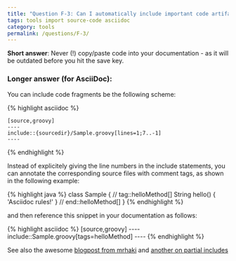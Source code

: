 ```yaml
---
title: "Question F-3: Can I automatically include important code artifacts in arc42 documentation?"
tags: tools import source-code asciidoc
category: tools
permalink: /questions/F-3/
---
```


**Short answer**: Never (!) copy/paste code into your documentation - as it will be outdated before you hit the save key.

### Longer answer (for AsciiDoc):

You can include code fragments be the following scheme:

{% highlight asciidoc %}

    [source,groovy]
    ----
    include::{sourcedir}/Sample.groovy[lines=1;7..-1]
    ----

{% endhighlight %}

Instead of explicitely giving the line numbers in the include statements, you can annotate the corresponding source files with comment tags, as shown in the following example:

{% highlight java %}
    class Sample {
       // tag::helloMethod[]
       String hello() {
         'Asciidoc rules!'
       }
       // end::helloMethod[]
     }
{% endhighlight %}

and then reference this snippet in your documentation as follows:

{% highlight asciidoc %}
    [source,groovy]
    ----
    include::Sample.groovy[tags=helloMethod]
    ----
{% endhighlight %}

See also the awesome [blogpost from mrhaki](http://mrhaki.blogspot.de/2014/08/awesome-asciidoc-include-only-certain.html) and
[another on partial includes](http://mrhaki.blogspot.de/2014/04/awesome-asciidoc-include-partial-parts.html)
